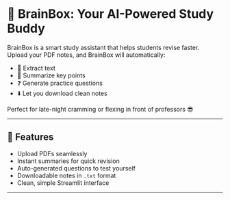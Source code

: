 # 🧠 BrainBox: Your AI-Powered Study Buddy

BrainBox is a smart study assistant that helps students revise faster.  
Upload your PDF notes, and BrainBox will automatically:

- 📄 Extract text  
- 📝 Summarize key points  
- ❓ Generate practice questions  
- ⬇️ Let you download clean notes  

Perfect for late-night cramming or flexing in front of professors 😎  

---

## 📂 Features
- Upload PDFs seamlessly  
- Instant summaries for quick revision  
- Auto-generated questions to test yourself  
- Downloadable notes in `.txt` format  
- Clean, simple Streamlit interface  

---

